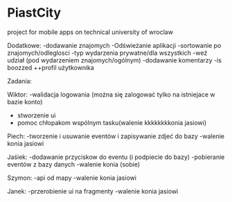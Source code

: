 # PiastCity
project for mobile apps on technical university of wroclaw

Dodatkowe:
-dodawanie znajomych
-Odświeżanie aplikacji
-sortowanie po znajomych/odleglosci
-typ wydarzenia prywatne/dla wszystkich
-weź udział (pod wydarzeniem znajomych/ogólnym)
-dodawanie komentarzy
-is boozzed
++profil użytkownika

Zadania:


Wiktor: 
-walidacja logowania (można się zalogować tylko na istniejace w bazie konto)
- stworzenie ui
- pomoc chłopakom wspólnym tasku(walenie kkkkkkkkonia jasiowi)

Piech: 
-tworzenie i usuwanie eventów i zapisywanie zdjeć do bazy
-walenie konia jasiowi

Jaśiek: 
-dodawanie przyciskow do eventu (i podpiecie do bazy)
-pobieranie eventów z bazy danych
-walenie konia (sobie)

Szymon: 
-api od mapy
-walenie konia jasiowi

Janek: 
-przerobienie ui na fragmenty
-walenie konia jasiowi

